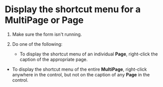 
# Display the shortcut menu for a MultiPage or Page




1. Make sure the form isn't running.
    
2. Do one of the following:
    
    
    
      - To display the shortcut menu of an individual  **Page**, right-click the caption of the appropriate page.
    
  - To display the shortcut menu of the entire  **MultiPage**, right-click anywhere in the control, but not on the caption of any **Page** in the control.
    

    
    



